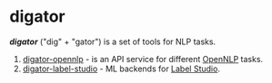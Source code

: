 # digator

***digator*** ("dig" + "gator") is a set of tools for NLP tasks.

1. [digator-opennlp](https://github.com/livelace/digator-opennlp) - is an API service for different [OpenNLP](https://opennlp.apache.org/) tasks.
2. [digator-label-studio](https://github.com/livelace/digator-label-studio) - ML backends for [Label Studio](https://github.com/heartexlabs/label-studio). 